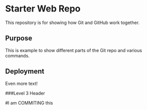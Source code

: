 # Starter Web Repo

This repository is for showing how Git and GitHub work together.

## Purpose

This is example to show different parts of the Git repo and various commands.

## Deployment

Even more text!

###Level 3 Header 


#I am COMMITING this